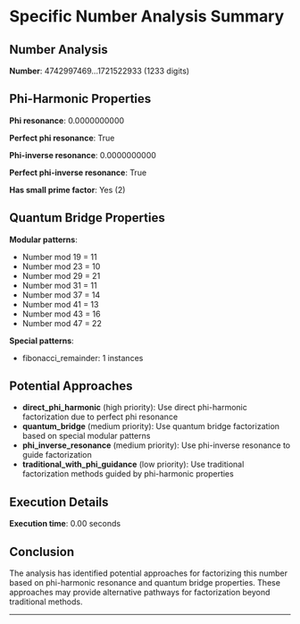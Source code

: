 # Specific Number Analysis Summary

## Number Analysis

**Number**: 4742997469...1721522933 (1233 digits)

## Phi-Harmonic Properties

**Phi resonance**: 0.0000000000

**Perfect phi resonance**: True

**Phi-inverse resonance**: 0.0000000000

**Perfect phi-inverse resonance**: True

**Has small prime factor**: Yes (2)

## Quantum Bridge Properties

**Modular patterns**:

- Number mod 19 = 11
- Number mod 23 = 10
- Number mod 29 = 21
- Number mod 31 = 11
- Number mod 37 = 14
- Number mod 41 = 13
- Number mod 43 = 16
- Number mod 47 = 22

**Special patterns**:

- fibonacci_remainder: 1 instances

## Potential Approaches

- **direct_phi_harmonic** (high priority): Use direct phi-harmonic factorization due to perfect phi resonance
- **quantum_bridge** (medium priority): Use quantum bridge factorization based on special modular patterns
- **phi_inverse_resonance** (medium priority): Use phi-inverse resonance to guide factorization
- **traditional_with_phi_guidance** (low priority): Use traditional factorization methods guided by phi-harmonic properties

## Execution Details

**Execution time**: 0.00 seconds

## Conclusion

The analysis has identified potential approaches for factorizing this number based on phi-harmonic resonance and quantum bridge properties. These approaches may provide alternative pathways for factorization beyond traditional methods.

---
